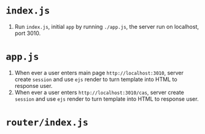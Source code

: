 # ```index.js```
1. Run ```index.js```, initial ```app``` by running ```./app.js```, the server run on localhost, port 3010.
# ```app.js```
1. When ever a user enters main page ```http://localhost:3010```, server create ```session``` and use ```ejs``` render to turn template into HTML to response user.
2. When ever a user enters ```http://localhost:3010/cas```, server create ```session``` and use ```ejs``` render to turn template into HTML to response user.
# ```router/index.js```
